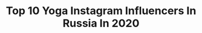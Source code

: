 ---
title: Top 10 Yoga Instagram Influencers In Russia In 2020
description: >-
  Find top yoga Instagram influencers in Russia in 2020. Most popular hashtags: #nice #liketime #yogagirl.
platform: Instagram
hits: 145
text_top: Analyze the top-rated Instagram influencers on inBeat.
text_bottom: Our search engine holds 145 Instagram influencers like this in Russia for you to collaborate.
profiles:
  - username: "igorfresh"
    fullname: >-
      Йога Отец📿Игорь Ковалёв
    bio: >-
      Следуй за белым кроликом🐇   @yogam_online - онлайн йога 📲Предложения W/A: +79853439054 • Телега👇🏼
    location: "Russia"
    followers: 549817
    engagement: 441
    commentsToLikes: 0.252890
    id: ckap2suhv063n0i78dgc2n5tt
    verified: false
    hashtags: ""
  - username: "rashevskaya_anastasia"
    fullname: >-
      Йога с умом 🧠
    bio: >-
      Пишу о йоге интересно #rashevskaya_yoga_навигация ⠀ Учу критически мыслить в асанах ⠀ Zoom вт|пт 11:00 Мск ⠀ Занятия, которые вам понравятся ↙️
    location: "Russia"
    followers: 18481
    engagement: 480
    commentsToLikes: 0.050753
    id: ck6tyn8364pt70j71glpbkm4l
    verified: false
    hashtags: "#rashevskaya"
  - username: "vera_pshenichnikova_"
    fullname: >-
      ! Вера Пшеничникова
    bio: >-
      RUSSIA, Moscow, 22 y.o. ⠀ HSE bachelor alumni👩🏼‍🎓⠀ HSE master 🔜⠀ Yoga, meditation and psychology lover🧘🏼‍♀️
    location: "Russia"
    followers: 6413
    engagement: 1245
    commentsToLikes: 0.024614
    id: ckap0pfohrasz0i78jfypxtc3
    verified: false
    hashtags: "#covid19, #lastworkingday, #hpe, #hewlettpackard"
  - username: "alizzannn"
    fullname: >-
      Nedogovorova Alisa
    bio: >-
      certified yoga teacher🪐 model Мой курс⬇️
    location: "Russia"
    followers: 25376
    engagement: 155
    commentsToLikes: 0.077868
    id: ck5pyw21vy2rc0i11sjl2y4xp
    verified: false
    hashtags: "#tests, #modeltest"
  - username: "_lucky_ladybird"
    fullname: >-
      Yoga💫Stretching💫Workouts
    bio: >-
      Elena 📍 Moscow based yoga teacher 🧘🏼‍♀️ Daily workouts are in stories 😊 Share smile with you
    location: "Russia"
    followers: 25096
    engagement: 355
    commentsToLikes: 0.141366
    id: ck9hbedrjgghq0j788n47p5uy
    verified: false
    hashtags: "#fitness, #fitgirl, #fitnessmotivation, #abs"
  - username: "viktorovnaj5"
    fullname: >-
      JL
    bio: >-
      Photo Model 📸 I'm studying to be a psychologist 👩🏻‍🎓 Natural beauty😍 Love animals🐶 I meditate🧘‍♀️ Doing yoga 🧘🏻 I'm a vegetarian 🥑🥦🥬
    location: "Russia"
    followers: 60195
    engagement: 125
    commentsToLikes: 0.038263
    id: ck6u7afr1kdnm0j719v2yooet
    verified: false
    hashtags: "#mood, #nice, #girl, #liketime"
  - username: "kamshat__zholdybayeva"
    fullname: >-
      Камшат Жолдыбаева
    bio: >-
      Реклама/сотрудничество: +7 777 5555 826 Куаныш Выступления/концерты: +7 702 882 77 44 Ляззат Say’ Bol Yoga👇🏼
    location: "Russia"
    followers: 2832177
    engagement: 55
    commentsToLikes: 0.055341
    id: ck6tj4kpg1zth0j71m5kxfxyl
    verified: true
    hashtags: "#tattadtattad, #ramleela"
  - username: "nataliamelniik"
    fullname: >-
      NataliaMelnik
    bio: >-
      @my.beauty.yoga #MyBeautyYoga Just my space
    location: "Russia"
    followers: 8416
    engagement: 317
    commentsToLikes: 0.016083
    id: ck14kj01fpql60i19zknbswsd
    verified: false
    hashtags: "#morningyoga, #mybeautyyoga, #handstands, #backstage"
  - username: "veronika_chic"
    fullname: >-
      ЗДОРОВЬЕ МОЛОДОСТЬ КРАСОТА
    bio: >-
      Красота залог здоровья ⠀ YOGA & NUTRITION ⠀ Моя Галерея @art_by_vs ⠀
    location: "Russia"
    followers: 55243
    engagement: 31
    commentsToLikes: 0.312969
    id: ck15pljdbyhde0i1985i26sn5
    verified: false
    hashtags: ""
  - username: "lessenka"
    fullname: >-
      Olesya Zakirova . Slovenia
    bio: >-
      -Yoga teacher. -All about Slovenia my eyes. - все личные вопросы👇👇. -olesya.zakirova@list.ru
    location: "Russia"
    followers: 6588
    engagement: 763
    commentsToLikes: 0.155810
    id: ckap8amzxnk2y0i78hbwmmfvp
    verified: false
    hashtags: "#happy, #follow, #love, #beautifulgirls"
---